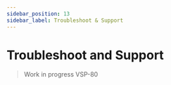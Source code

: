 ```yaml
---
sidebar_position: 13
sidebar_label: Troubleshoot & Support
---
```


# Troubleshoot and Support

> Work in progress VSP-80